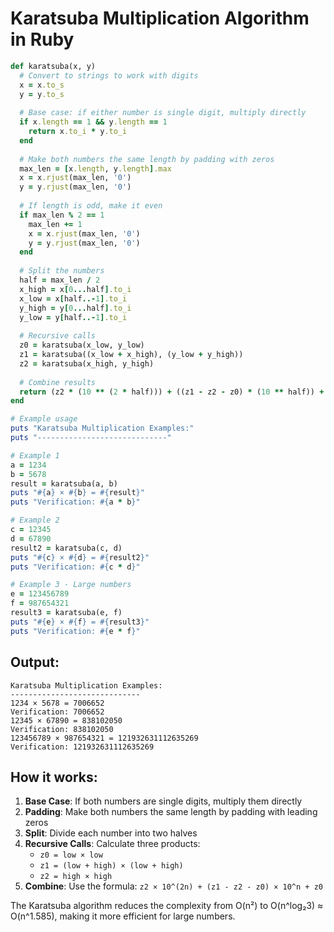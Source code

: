 # Karatsuba Multiplication Algorithm in Ruby

```ruby
def karatsuba(x, y)
  # Convert to strings to work with digits
  x = x.to_s
  y = y.to_s
  
  # Base case: if either number is single digit, multiply directly
  if x.length == 1 && y.length == 1
    return x.to_i * y.to_i
  end
  
  # Make both numbers the same length by padding with zeros
  max_len = [x.length, y.length].max
  x = x.rjust(max_len, '0')
  y = y.rjust(max_len, '0')
  
  # If length is odd, make it even
  if max_len % 2 == 1
    max_len += 1
    x = x.rjust(max_len, '0')
    y = y.rjust(max_len, '0')
  end
  
  # Split the numbers
  half = max_len / 2
  x_high = x[0...half].to_i
  x_low = x[half..-1].to_i
  y_high = y[0...half].to_i
  y_low = y[half..-1].to_i
  
  # Recursive calls
  z0 = karatsuba(x_low, y_low)
  z1 = karatsuba((x_low + x_high), (y_low + y_high))
  z2 = karatsuba(x_high, y_high)
  
  # Combine results
  return (z2 * (10 ** (2 * half))) + ((z1 - z2 - z0) * (10 ** half)) + z0
end

# Example usage
puts "Karatsuba Multiplication Examples:"
puts "-----------------------------"

# Example 1
a = 1234
b = 5678
result = karatsuba(a, b)
puts "#{a} × #{b} = #{result}"
puts "Verification: #{a * b}"

# Example 2
c = 12345
d = 67890
result2 = karatsuba(c, d)
puts "#{c} × #{d} = #{result2}"
puts "Verification: #{c * d}"

# Example 3 - Large numbers
e = 123456789
f = 987654321
result3 = karatsuba(e, f)
puts "#{e} × #{f} = #{result3}"
puts "Verification: #{e * f}"
```

## Output:
```
Karatsuba Multiplication Examples:
-----------------------------
1234 × 5678 = 7006652
Verification: 7006652
12345 × 67890 = 838102050
Verification: 838102050
123456789 × 987654321 = 121932631112635269
Verification: 121932631112635269
```

## How it works:

1. **Base Case**: If both numbers are single digits, multiply them directly
2. **Padding**: Make both numbers the same length by padding with leading zeros
3. **Split**: Divide each number into two halves
4. **Recursive Calls**: Calculate three products:
   - `z0 = low × low`
   - `z1 = (low + high) × (low + high)`
   - `z2 = high × high`
5. **Combine**: Use the formula: `z2 × 10^(2n) + (z1 - z2 - z0) × 10^n + z0`

The Karatsuba algorithm reduces the complexity from O(n²) to O(n^log₂3) ≈ O(n^1.585), making it more efficient for large numbers.

